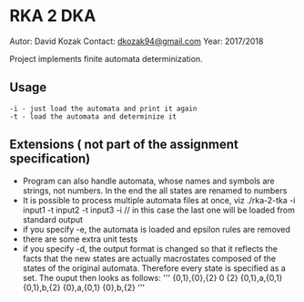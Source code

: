 # RKA 2 DKA
Autor: David Kozak
Contact: dkozak94@gmail.com
Year: 2017/2018

Project implements finite automata determinization. 

## Usage 
	-i - just load the automata and print it again
	-t - load the automata and determinize it

## Extensions ( not part of the assignment specification)
* Program can also handle automata, whose names and symbols are strings, not numbers. In the end the all states are renamed to numbers
* It is possible to process multiple automata files at once, viz ./rka-2-tka -i input1 -t input2 -t input3 -i // in this case the last one will be loaded from standard output
* if you specify -e, the automata is loaded and epsilon rules are removed
* there are some extra unit tests
* if you specify -d, the output format is changed so that it reflects the facts that the new states are actually macrostates composed of the states of the original automata. Therefore every state is specified 
as a set. The ouput then looks as follows:
''' {0,1},{0},{2}
    0
    {2}
    {0,1},a,{0,1}
    {0,1},b,{2}
    {0},a,{0,1}
    {0},b,{2} '''

